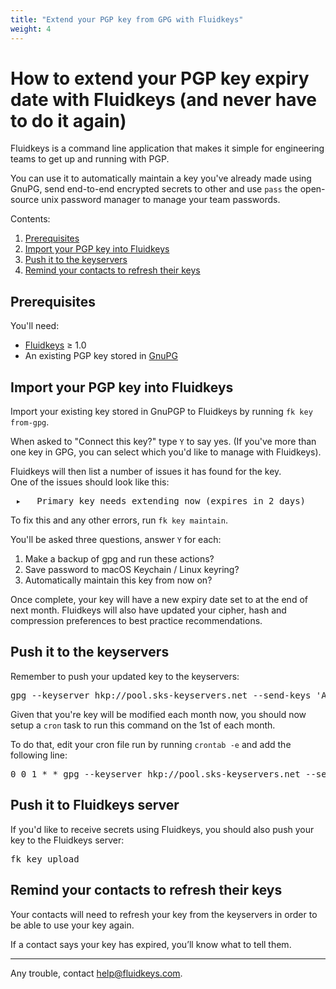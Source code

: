 ```yaml
---
title: "Extend your PGP key from GPG with Fluidkeys"
weight: 4
---
```


# How to extend your PGP key expiry date with Fluidkeys (and never have to do it again)

Fluidkeys is a command line application that makes it simple for engineering teams to get up and
running with PGP.

You can use it to automatically maintain a key you've already made using GnuPG, send end-to-end encrypted secrets to other and use `pass` the open-source unix password manager to manage your team passwords.

Contents:

1. [Prerequisites](#prerequisites)
2. [Import your PGP key into Fluidkeys](#import-key)
3. [Push it to the keyservers](#push-to-keyservers)
4. [Remind your contacts to refresh their keys](#remind-contacts)

<h2 class="numbered" id="prerequisites">Prerequisites</h2>

You'll need:

* [Fluidkeys](https://download.fluidkeys.com) &ge; 1.0
* An existing PGP key stored in [GnuPG](https://www.gnupg.org/)

<h2 class="numbered" id="import-key">Import your PGP key into Fluidkeys</h2>

Import your existing key stored in GnuPGP to Fluidkeys by running `fk key from-gpg`.

When asked to "Connect this key?" type `Y` to say yes. (If you've more than one key in GPG, you
can select which you'd like to manage with Fluidkeys).

Fluidkeys will then list a number of issues it has found for the key.<br />One of the issues should look
like this:

<pre class="terminal">
 <span class="notice">▸</span>   <span class="error">Primary key needs extending now (expires in 2 days)</span>
</pre>

To fix this and any other errors, run `fk key maintain`.

You'll be asked three questions, answer `Y` for each:

1. Make a backup of gpg and run these actions?
2. Save password to macOS Keychain / Linux keyring?
3. Automatically maintain this key from now on?

Once complete, your key will have a new expiry date set to at the end of next month.
Fluidkeys will also have updated your cipher, hash and compression preferences to best practice recommendations.

<h2 class="numbered" id="push-to-keyservers">Push it to the keyservers</h2>

Remember to push your updated key to the keyservers:

<pre class="terminal">
<span class="command">gpg --keyserver hkp://pool.sks-keyservers.net --send-keys 'A999 B749 8D1A 8DC4 73E5 3C92 309F 635D AD1B 5517'
</pre>

Given that you're key will be modified each month now, you should now setup a `cron` task to run this command on the 1st of each month.

To do that, edit your cron file run by running `crontab -e` and add the following line:

<pre class="terminal">
0 0 1 * * gpg --keyserver hkp://pool.sks-keyservers.net --send-keys 'A999 B749 8D1A 8DC4 73E5 3C92 309F 635D AD1B 5517'
</pre>

<h2 class="numbered" id="push-to-keyservers">Push it to Fluidkeys server</h2>

If you'd like to receive secrets using Fluidkeys, you should also push your key to the Fluidkeys server:

<pre class="terminal">
<span class="command">fk key upload</span>
</pre>

<h2 class="numbered" id="remind-contacts">Remind your contacts to refresh their keys</h2>

Your contacts will need to refresh your key from the keyservers in order to be able to use your key again.

If a contact says your key has expired, you’ll know what to tell them.

---

Any trouble, contact [help@fluidkeys.com](mailto:help@fluidkeys.com).
